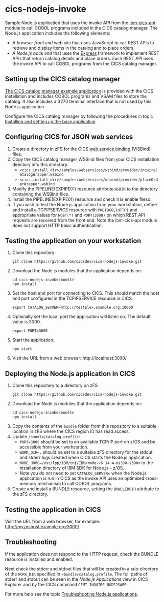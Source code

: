 # cics-nodejs-invoke
Sample Node.js application that uses the invoke API from the [ibm-cics-api](https://www.npmjs.com/package/ibm-cics-api) module to call COBOL programs included in the CICS catalog manager. The Node.js application includes the following elements:

* *A browser front end* web site that uses JavaScript to call REST APIs to retrieve and display items in the catalog and to place orders.
* *A Node.js back end* that uses the [Express](https://expressjs.com/) framework to implement REST APIs that return catalog details and place orders. Each REST API uses the invoke API to call COBOL programs from the CICS catalog manager.

## Setting up the CICS catalog manager

[The CICS catalog manager example application](https://www.ibm.com/support/knowledgecenter/en/SSGMCP_5.5.0/reference/samples/web-services/dfhxa_t100.html) is provided with the CICS installation and includes COBOL programs and VSAM files to store the catalog. It also includes a 3270 terminal interface that is not used by this Node.js application.

Configure the CICS catalog manager by following the procedures in topic [Installing and setting up the base application](https://www.ibm.com/support/knowledgecenter/en/SSGMCP_5.5.0/reference/samples/web-services/dfhxa_t230.html).

## Configuring CICS for JSON web services

1. Create a directory in zFS for the CICS [web service binding](https://www.ibm.com/support/knowledgecenter/en/SSGMCP_5.5.0/fundamentals/web-services/dfhws_wsbind.html) (WSBind) files.
1. Copy the CICS catalog manager WSBind files from your CICS installation directory into this directory.
   * `<cics_install_dir>/samples/webservices/wsbind/provider/inquireCatalogWrapper.wsbind`
   * `<cics_install_dir>/samples/webservices/wsbind/provider/placeOrderWrapper.wsbind`
1. Modify the PIPELINE(EXPIPE01) resource attribute `WSDIR` to the directory containing the WSBind files.
1. Install the PIPELINE(EXPIPE01) resource and check it is enable filesd.
1. If you wish to test the Node.js application from your workstation, define and install a TCPIPSERVICE resource with `PROTOCOL(HTTP)` and appropriate values for `HOST(*)` and `PORT(3000)` on which REST API requests are received from the front end. Note the ibm-cics-api module does not support HTTP basic authentication.

## Testing the application on your workstation

1. Clone this repository:
   ```
   git clone https://github.com/cicsdev/cics-nodejs-invoke.git
   ```
1. Download the Node.js modules that the application depends on:
   ```
   cd cics-nodejs-invoke/bundle`
   npm install
   ```
1. Set the host and port for connecting to CICS. This should match the host and port configured in the TCPIPSERVICE resource in CICS.
   ```
   export CATALOG_SERVER=http://testplex.example.org:10000
   ```
1. Optionally set the local port the application will listen on. The default value is 3000.
   ```
   export PORT=3000
   ```
1. Start the application.
   ```
   npm start
   ```
1. Visit the URL from a web browser: http://localhost:3000/

## Deploying the Node.js application in CICS

1. Clone this repository to a directory on zFS.
   ```
   git clone https://github.com/cicsdev/cics-nodejs-invoke.git
   ```
1. Download the Node.js modules that the application depends on:
   ```
   cd cics-nodejs-invoke/bundle
   npm install
   ```
1. Copy the contents of the `bundle` folder from this repository to a suitable location in zFS where the CICS region ID has read access.
1. Update `/bundle/catalog.profile`:
   * `PORT=3000` should be set to an available TCP/IP port on z/OS and be accessible from your workstation.
   * `WORK_DIR=.` should be set to a suitable zFS directory for the stdout and stderr logs created when CICS starts the Node.js application.
   * `NODE_HOME=/usr/lpp/IBM/cnj/IBM/node-v6.14.4-os390-s390x` to the installation directory of IBM SDK for Node.js - z/OS.
   * Note you do not need to set `CATALOG_SERVER=` when the Node.js application is run in CICS as the invoke API uses an optimised cross-memory mechanism to call COBOL programs.
1. Create and install a BUNDLE resource, setting the `BUNDLERDIR` attribute to the zFS directory.

## Testing the application in CICS

Visit the URL from a web browser, for example: http://myzoshost.example.org:3000/

## Troubleshooting

If the application does not respond to the HTTP request, check the BUNDLE resource is installed and enabled.

Next check the stderr and stdout files that will be created in a sub-directory of the `WORK_DIR` specified in `/bundle/catalog.profile`. The full paths of stderr and stdout can be seen in the *Node.js Applications* view in CICS Explorer and by the CICS command `CEMT INQUIRE NODEJSAPP`.

For more help see the topic [Troubleshooting Node.js applications](https://www.ibm.com/support/knowledgecenter/en/SSGMCP_5.5.0/troubleshooting/node/node-troubleshooting.html).
